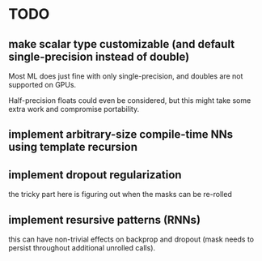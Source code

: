 # TODO

## make scalar type customizable (and default single-precision instead of double)

Most ML does just fine with only single-precision, and doubles are not supported on GPUs.

Half-precision floats could even be considered, but this might take some extra work and compromise portability.

## implement arbitrary-size compile-time NNs using template recursion

## implement dropout regularization

the tricky part here is figuring out when the masks can be re-rolled

## implement resursive patterns (RNNs)

this can have non-trivial effects on backprop and dropout (mask needs to persist throughout additional unrolled calls).
